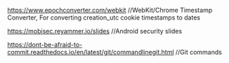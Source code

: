 https://www.epochconverter.com/webkit                                                 //WebKit/Chrome Timestamp Converter, For converting creation_utc cookie timestamps to dates

https://mobisec.reyammer.io/slides                                                    //Android security slides

https://dont-be-afraid-to-commit.readthedocs.io/en/latest/git/commandlinegit.html     //Git commands
